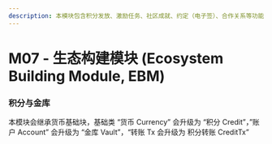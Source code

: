 ```yaml
---
description: 本模块包含积分发放、激励任务、社区成就、约定（电子签）、合作关系等功能
---
```


# M07 - 生态构建模块 (Ecosystem Building Module, EBM)

### 积分与金库

本模块会继承货币基础块，基础类 “货币 Currency” 会升级为 “积分 Credit”，”账户 Account” 会升级为 “金库 Vault”，“转账 Tx 会升级为 积分转账 CreditTx”
